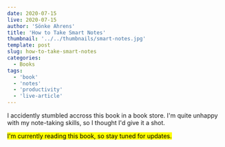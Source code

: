 ```yaml
---
date: 2020-07-15
live: 2020-07-15
author: 'Sönke Ahrens'
title: 'How to Take Smart Notes'
thumbnail: '../../thumbnails/smart-notes.jpg'
template: post
slug: how-to-take-smart-notes
categories:
  - Books
tags:
  - 'book'
  - 'notes'
  - 'productivity'
  - 'live-article'
---
```


I accidently stumbled accross this book in a book store. I'm quite unhappy with my note-taking skills, so I thought I'd give it a shot.

<mark>I'm currently reading this book, so stay tuned for updates.</mark>